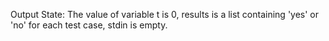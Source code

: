Output State: The value of variable t is 0, results is a list containing 'yes' or 'no' for each test case, stdin is empty.